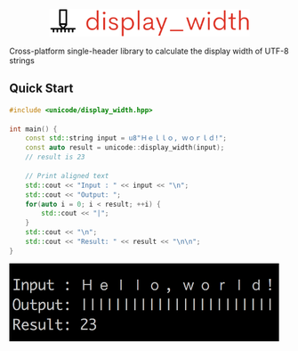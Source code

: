 <p align="center">
  <img height="50" src="img/logo.png" alt="display_width"/>
</p>

Cross-platform single-header library to calculate the display width of UTF-8 strings

## Quick Start

```cpp
#include <unicode/display_width.hpp>

int main() {
    const std::string input = u8"Ｈｅｌｌｏ, ｗｏｒｌｄ!";
    const auto result = unicode::display_width(input);
    // result is 23
    
    // Print aligned text
    std::cout << "Input : " << input << "\n";
    std::cout << "Output: ";
    for(auto i = 0; i < result; ++i) {
        std::cout << "|";
    }
    std::cout << "\n"; 
    std::cout << "Result: " << result << "\n\n";
}
```

<p>
  <img height=140 src="img/hello_world.png" alt="hello_world"/>
</p>
